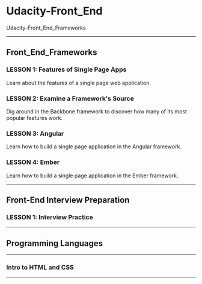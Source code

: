 # Udacity-Front_End
Udacity-Front_End_Frameworks


-------

## Front_End_Frameworks


### LESSON 1: Features of Single Page Apps
Learn about the features of a single page web application.


### LESSON 2: Examine a Framework's Source
Dig around in the Backbone framework to discover how many of its most popular features work.


### LESSON 3: Angular
Learn how to build a single page application in the Angular framework.


### LESSON 4: Ember
Learn how to build a single page application in the Ember framework.


-------



## Front-End Interview Preparation


### LESSON 1: Interview Practice


-------


## Programming Languages

-------


### Intro to HTML and CSS

-------


